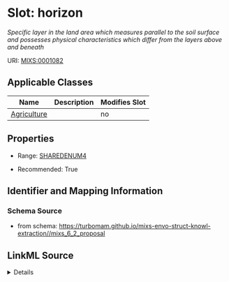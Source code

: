 # Slot: horizon


_Specific layer in the land area which measures parallel to the soil surface and possesses physical characteristics which differ from the layers above and beneath_



URI: [MIXS:0001082](https://w3id.org/mixs/0001082)



<!-- no inheritance hierarchy -->




## Applicable Classes

| Name | Description | Modifies Slot |
| --- | --- | --- |
[Agriculture](Agriculture.md) |  |  no  |







## Properties

* Range: [SHAREDENUM4](SHAREDENUM4.md)

* Recommended: True





## Identifier and Mapping Information







### Schema Source


* from schema: https://turbomam.github.io/mixs-envo-struct-knowl-extraction//mixs_6_2_proposal




## LinkML Source

<details>
```yaml
name: horizon
description: Specific layer in the land area which measures parallel to the soil surface
  and possesses physical characteristics which differ from the layers above and beneath
title: horizon
notes:
- horizon
from_schema: https://turbomam.github.io/mixs-envo-struct-knowl-extraction//mixs_6_2_proposal
rank: 1000
slot_uri: MIXS:0001082
multivalued: false
alias: horizon
domain_of:
- Agriculture
range: SHARED_ENUM_4
recommended: true

```
</details>